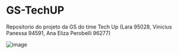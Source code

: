 # GS-TechUP
Repositorio do projeto da GS do time Tech Up (Lara 95028, Vinicius Panessa 94591, Ana Eliza Perobelli 96277)


![image](https://github.com/FIAP-2024-3SIS/GS-TechUP/assets/66211552/e1afb418-a35c-492d-a651-7122829c4c10)
